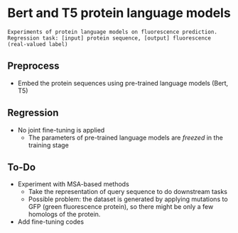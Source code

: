 # Bert and T5 protein language models

`Experiments of protein language models on fluorescence prediction. Regression task: [input] protein sequence, [output] fluorescence (real-valued label)`


## Preprocess
- Embed the protein sequences using pre-trained language models (Bert, T5)


## Regression
- No joint fine-tuning is applied
    - The parameters of pre-trained language models are *freezed* in the training stage


## To-Do
- Experiment with MSA-based methods
    - Take the representation of query sequence to do downstream tasks
    - Possible problem: the dataset is generated by applying mutations to GFP (green fluorescence protein), so there might be only a few homologs of the protein.
- Add fine-tuning codes